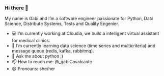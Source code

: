### Hi there 👋

My name is Gabi and I’m a software engineer passionate for Python, Data Science, Distribute Systems, Tests and Quality Engenier.

- 💻 I’m currently working at Cloudia, we build a intelligent virtual assistant for medical clinics.
- 🌱 I’m currently learning data science (time series and multicriteria) and message queue (redis, kafka, rabbitmq). 
- 💬 Ask me about python ;) 
- 📫 How to reach me: @_gabiCavalcante
- 😄 Pronouns: she/her 

